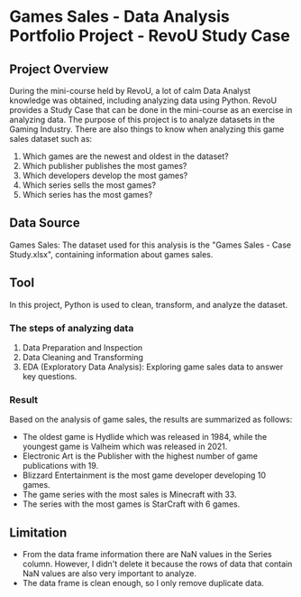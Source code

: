 # Games Sales - Data Analysis Portfolio Project - RevoU Study Case

## Project Overview
During the mini-course held by RevoU, a lot of calm Data Analyst knowledge was obtained, including analyzing data using Python. 
RevoU provides a Study Case that can be done in the mini-course as an exercise in analyzing data. 
The purpose of this project is to analyze datasets in the Gaming Industry. 
There are also things to know when analyzing this game sales dataset such as: 
1.	Which games are the newest and oldest in the dataset?
2.	Which publisher publishes the most games?
3.	Which developers develop the most games?
4.	Which series sells the most games?
5.	Which series has the most games?
   
## Data Source
Games Sales: The dataset used for this analysis is the "Games Sales - Case Study.xlsx", containing information about games sales. 

## Tool
In this project, Python is used to clean, transform, and analyze the dataset.


### The steps of analyzing data
1. Data Preparation and Inspection
2. Data Cleaning and Transforming
3. EDA (Exploratory Data Analysis): Exploring game sales data to answer key questions.


### Result
Based on the analysis of game sales, the results are summarized as follows:
- The oldest game is Hydlide which was released in 1984, while the youngest game is Valheim which was released in 2021. 
- Electronic Art is the Publisher with the highest number of game publications with 19.
- Blizzard Entertainment is the most game developer developing 10 games.
- The game series with the most sales is Minecraft with 33.
- The series with the most games is StarCraft with 6 games.

## Limitation
- From the data frame information there are NaN values in the Series column. 
However, I didn't delete it because the rows of data that contain NaN values are also very important to analyze.
- The data frame is clean enough, so I only remove duplicate data.

